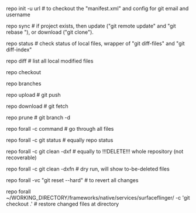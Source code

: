 repo init -u url    # to checkout the "manifest.xml" and config for git email and username

repo sync   # if project exists, then update ("git remote update" and "git rebase "), or download ("git clone").

repo status     # check status of local files, wrapper of "git diff-files" and "git diff-index"

repo diff    # list all local modified files

repo checkout

repo branches

repo upload     # git push

repo download    # git fetch

repo prune     #  git branch -d

repo forall -c command    # go through all files 

repo forall -c git status   # equally repo status

repo forall -c git clean -dxf   # equally to !!!DELETE!!! whole repository (not recoverable)

repo forall -c git clean -dxfn   # dry run, will show to-be-deleted files

repo forall -vc "git reset --hard"    # to revert all changes

repo forall ~/WORKING_DIRECTORY/frameworks/native/services/surfaceflinger/  -c  'git checkout .'   # restore changed files at directory


